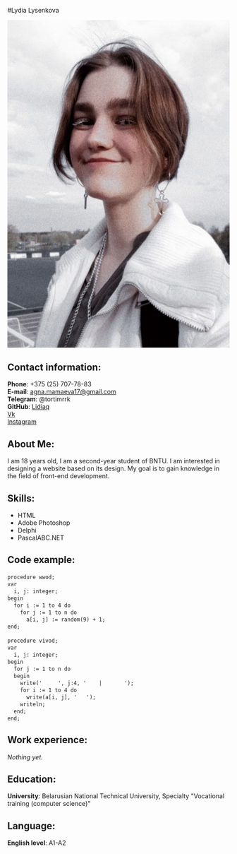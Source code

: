 #Lydia Lysenkova  


 ![Фотография](аватарка.jpg)


## Contact information:  
**Phone**: +375 (25) 707-78-83  
**E-mail**: agna.mamaeva17@gmail.com  
 **Telegram**: @tortimrrk  
 **GitHub**: [Lidiaq](https://github.com/Lidiaq)  
 [Vk](https://vk.com/ll_poteryashka_ll)  
 [Instagram](https://instagram.com/ll_poteryashka_ll?igshid=YmMyMTA2M2Y=)  


## About Me:  
 I am 18 years old, I am a second-year student of BNTU. I am interested in designing a website based on its design. My goal is to gain knowledge in the field of front-end development.  


## Skills:  
 * HTML
 * Adobe Photoshop
 * Delphi
 * PascalABC.NET  


## Code example:  
```  
procedure wwod;  
var
  i, j: integer;
begin
  for i := 1 to 4 do
    for j := 1 to n do
      a[i, j] := random(9) + 1; 
end;

procedure vivod;
var
  i, j: integer;
begin
  for j := 1 to n do
  begin
    write('     ', j:4, '    |       ');
    for i := 1 to 4 do
      write(a[i, j], '   '); 
    writeln;
  end;
end;  
```  


## Work experience:  
*Nothing yet.*  


## Education:  
**University**: Belarusian National Technical University, Specialty "Vocational training (computer science)"  

## Language:  
**English level**: A1-A2
